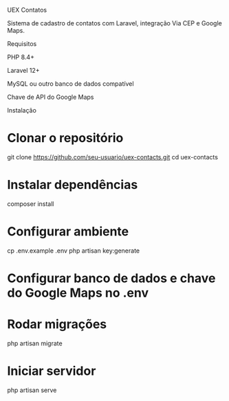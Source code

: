 UEX Contatos

Sistema de cadastro de contatos com Laravel, integração Via CEP e Google Maps.

Requisitos

PHP 8.4+

Laravel 12+

MySQL ou outro banco de dados compatível

Chave de API do Google Maps

Instalação
# Clonar o repositório
git clone https://github.com/seu-usuario/uex-contacts.git
cd uex-contacts


# Instalar dependências
composer install


# Configurar ambiente
cp .env.example .env
php artisan key:generate


# Configurar banco de dados e chave do Google Maps no .env


# Rodar migrações
php artisan migrate


# Iniciar servidor
php artisan serve